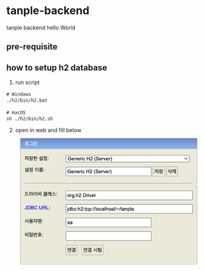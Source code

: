 # tanple-backend
tanple backend
hello World

## pre-requisite


## how to setup h2 database
1. run script 
```
# Windows
./h2/bin/h2.bat

# macOS
sh ./h2/bin/h2.sh
```

2. open in web and fill below
![alt text](images/image.png)

